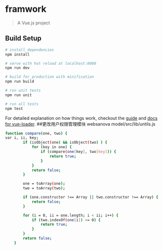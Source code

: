 # framwork

> A Vue.js project

## Build Setup

``` bash
# install dependencies
npm install

# serve with hot reload at localhost:8080
npm run dev

# build for production with minification
npm run build

# run unit tests
npm run unit

# run all tests
npm test
```

For detailed explanation on how things work, checkout the [guide](http://vuejs-templates.github.io/webpack/) and [docs for vue-loader](http://vuejs.github.io/vue-loader).
##更改用户权限管理模块 websanova
model/src/lib/untils.js
``` bash
function compare(one, two) {
var i, ii, key;
        if (isObject(one) && isObject(two) ) {
            for (key in one) {
                if (compare(one[key], two[key])) {
                    return true;
                }
            }
            return false;
        }

        one = toArray(one);
        two = toArray(two);

        if (one.constructor !== Array || two.constructor !== Array) {
            return false;
        }

        for (i = 0, ii = one.length; i < ii; i++) {
            if (two.indexOf(one[i]) >= 0) {
                return true;
            }
        }
        return false;
    }
```
